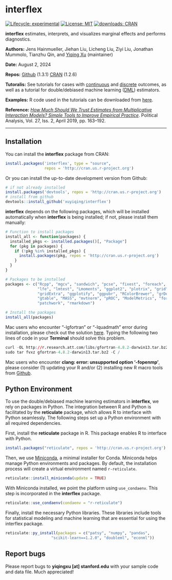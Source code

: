 
<!-- README.md is generated from README.Rmd. Please edit that file -->

# interflex

<!-- badges: start -->

[![Lifecycle:
experimental](https://img.shields.io/badge/lifecycle-stable-green.svg)](https://www.tidyverse.org/lifecycle/#stablel)
[![License:
MIT](https://img.shields.io/badge/License-MIT-yellow.svg)](https://opensource.org/licenses/MIT)
[![downloads:
CRAN](https://cranlogs.r-pkg.org/badges/grand-total/interflex)](https://www.datasciencemeta.com/rpackages)
<!-- badges: end -->

**interflex** estimates, interprets, and visualizes marginal effects and
performs diagnostics.

**Authors:** Jens Hainmueller, Jiehan Liu, Licheng Liu, Ziyi Liu,
Jonathan Mummolo, Tianzhu Qin, and [Yiqing Xu](https://yiqingxu.org/)
(maintainer)

**Date:** August 2, 2024

**Repos:** [Github](https://github.com/xuyiqing/interflex) (1.3.1)
[CRAN](https://cran.r-project.org/web/packages/interflex/index.html)
(1.2.6)

**Tutoralis:** See tutorials for cases with
[continuous](https://yiqingxu.org/packages/interflex/articles/continuous.html)
and
[discrete](https://yiqingxu.org/packages/interflex/articles/discrete.html)
outcomes, as well as a tutorial for double/debiased machine learning
([DML](https://yiqingxu.org/packages/interflex/articles/dml.html))
estimators.

**Examples:** R code used in the tutorials can be downloaded from
[here](examples.R).

**Reference:** [*How Much Should We Trust Estimates from Multiplicative
Interaction Models? Simple Tools to Improve Empirical
Practice*](http://bit.ly/HMX2019). Political Analysis, Vol. 27, Iss. 2,
April 2019, pp. 163–192.

------------------------------------------------------------------------

## Installation

You can install the **interflex** package from CRAN:

``` r
install.packages('interflex', type = "source", 
                 repos = 'http://cran.us.r-project.org') 
```

Or you can install the up-to-date development version from Github:

``` r
# if not already installed
install.packages('devtools', repos = 'http://cran.us.r-project.org') 
# install from github
devtools::install_github('xuyiqing/interflex')
```

**interflex** depends on the following packages, which will be installed
automatically when **interflex** is being installed; if not, please
install them manually:

``` r
# Function to install packages
install_all <- function(packages) {
  installed_pkgs <- installed.packages()[, "Package"]
  for (pkg in packages) {
    if (!pkg %in% installed_pkgs) {
      install.packages(pkg, repos = 'http://cran.us.r-project.org')
    }
  }
}

# Packages to be installed
packages <- c("Rcpp", "mgcv", "sandwich", "pcse", "fixest", "foreach", "doParallel", 
              "lfe", "lmtest", "Lmoments", "ggplot2", "plotrix", "grid", 
              "gridExtra", "ggplotify", "ggpubr", "RColorBrewer", "grDevices", 
              "gtable", "MASS", "mvtnorm", "pROC", "ModelMetrics", "foreign",
              "patchwork", "rmarkdown")

# Install the packages
install_all(packages)
```

Mac users who encounter “-lgfortran” or “-lquadmath” error during
installation, please check out the solution
[here](http://thecoatlessprofessor.com/programming/rcpp-rcpparmadillo-and-os-x-mavericks-lgfortran-and-lquadmath-error/).
Typing the following two lines of code in your **Terminal** should solve
this problem.

``` r
curl -OL http://r.research.att.com/libs/gfortran-4.8.2-darwin13.tar.bz2
sudo tar fvxz gfortran-4.8.2-darwin13.tar.bz2 -C /
```

Mac users who encounter **clang: error: unsupported option ‘-fopenmp’**,
please consider (1) updating your R and/or (2) installing new R macro
tools from
[Github](https://github.com/rmacoslib/r-macos-rtools/releases/tag/v3.1.0).

## Python Environment

To use the double/debiased machine learning estimators in **interflex**,
we rely on packages in Python. The integration between R and Python is
facilitated by the **reticulate** package, which allows R to interface
with Python seamlessly. The following steps set up a Python environment
with all required dependencies.

First, install the **reticulate** package in R. This package enables R
to interface with Python.

``` r
install.packages("reticulate", repos = 'http://cran.us.r-project.org')
```

Then, we use [Miniconda](https://docs.anaconda.com/free/miniconda/), a
minimal installer for Conda. Miniconda helps manage Python environments
and packages. By default, the installation process will create a virtual
environment named `r-reticulate`.

``` r
reticulate::install_miniconda(update = TRUE)
```

With Miniconda installed, we point the platform using `use_condaenv`.
This step is incorporated in the **interflex** package.

``` r
reticulate::use_condaenv(condaenv = "r-reticulate")
```

Finally, install the necessary Python libraries. These libraries include
tools for statistical modeling and machine learning that are essential
for using the interflex package.

``` r
reticulate::py_install(packages = c("patsy", "numpy", "pandas", 
                    "scikit-learn==1.2.0", "doubleml", "econml"))
```

## Report bugs

Please report bugs to **yiqingxu \[at\] stanford.edu** with your sample
code and data file. Much appreciated!
